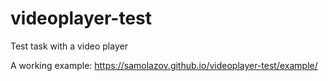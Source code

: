 # videoplayer-test
Test task with a video player

A working example:
https://samolazov.github.io/videoplayer-test/example/
